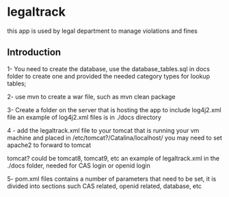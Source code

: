 # legaltrack

this app is used by legal department to manage violations and fines

## Introduction
1- You need to create the database, use the database_tables.sql in docs folder to create one and provided the needed category types for lookup tables;

2- use mvn to create a war file, such as
mvn clean package

3- Create a folder on the server that is hosting the app to include log4j2.xml file
an example of log4j2.xml files is in ./docs directory

4 - add the legaltrack.xml file to your tomcat that is running your vm machine and placed 
in /etc/tomcat?/Catalina/localhost/
you may need to set apache2 to forward to tomcat

tomcat? could be tomcat8, tomcat9, etc
an example of legaltrack.xml in the ./docs folder, needed for CAS login or openid login

5- pom.xml files contains a number of parameters that need to be set, it is divided
into sections such CAS related, openid related, database, etc





 